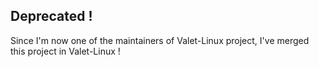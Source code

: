 ## Deprecated !

Since I'm now one of the maintainers of Valet-Linux project, I've merged this project in Valet-Linux !
